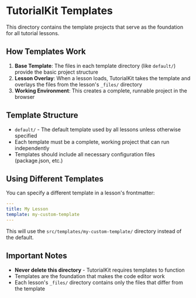 # TutorialKit Templates

This directory contains the template projects that serve as the foundation for all tutorial lessons.

## How Templates Work

1. **Base Template**: The files in each template directory (like `default/`) provide the basic project structure
2. **Lesson Overlay**: When a lesson loads, TutorialKit takes the template and overlays the files from the lesson's `_files/` directory
3. **Working Environment**: This creates a complete, runnable project in the browser

## Template Structure

- `default/` - The default template used by all lessons unless otherwise specified
- Each template must be a complete, working project that can run independently
- Templates should include all necessary configuration files (package.json, etc.)

## Using Different Templates

You can specify a different template in a lesson's frontmatter:

```yaml
---
title: My Lesson
template: my-custom-template
---
```

This will use the `src/templates/my-custom-template/` directory instead of the default.

## Important Notes

- **Never delete this directory** - TutorialKit requires templates to function
- Templates are the foundation that makes the code editor work
- Each lesson's `_files/` directory contains only the files that differ from the template
